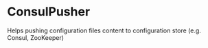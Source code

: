 # ConsulPusher
Helps pushing configuration files content to configuration store (e.g. Consul, ZooKeeper)

